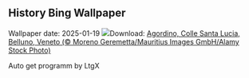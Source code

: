 ## History Bing Wallpaper
Wallpaper date: 2025-01-19
![](https://www.bing.com/th?id=OHR.CortinaAmpezzo_IT-IT8151089763_UHD.jpg&w=1000)Download: [Agordino, Colle Santa Lucia, Belluno, Veneto (© Moreno Geremetta/Mauritius Images GmbH/Alamy Stock Photo)](https://www.bing.com/th?id=OHR.CortinaAmpezzo_IT-IT8151089763_UHD.jpg)

Auto get programm by LtgX
